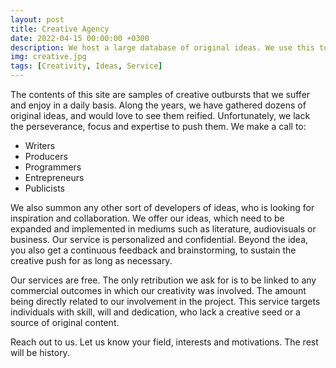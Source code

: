 ```yaml
---
layout: post
title: Creative Agency
date: 2022-04-15 00:00:00 +0300
description: We host a large database of original ideas. We use this to offer a service of creativity for commercial purposes. 
img: creative.jpg 
tags: [Creativity, Ideas, Service]
---
```


The contents of this site are samples of creative outbursts that we suffer and enjoy in a daily basis. Along the years, we have gathered dozens of original ideas, and would love to see them reified. Unfortunately, we lack the perseverance, focus and expertise to push them. We make a call to:  

* Writers
* Producers
* Programmers
* Entrepreneurs
* Publicists

We also summon any other sort of developers of ideas, who is looking for inspiration and collaboration. We offer our ideas, which need to be expanded and implemented in mediums such as literature, audiovisuals or business. Our service is personalized and confidential. Beyond the idea, you also get a continuous feedback and brainstorming, to sustain the creative push for as long as necessary.

Our services are free. The only retribution we ask for is to be linked to any commercial outcomes in which our creativity was involved. The amount being directly related to our involvement in the project. This service targets individuals with skill, will and dedication, who lack a creative seed or a source of original content. 

Reach out to us. Let us know your field, interests and motivations. The rest will be history.

